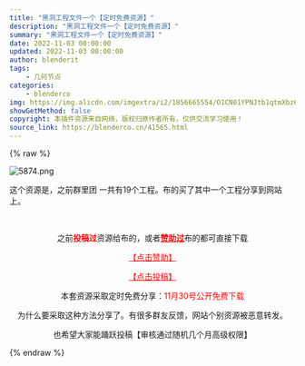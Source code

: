 ```yaml
---
title: "黑洞工程文件一个【定时免费资源】"
description: "黑洞工程文件一个【定时免费资源】"
summary: "黑洞工程文件一个【定时免费资源】"
date: 2022-11-03 00:00:00
updated: 2022-11-03 00:00:00
author: blenderit
tags: 
    - 几何节点
categories:
    - blenderco
img: https://img.alicdn.com/imgextra/i2/1856665554/O1CN01YPNJtb1qtmXbz68C3_!!1856665554.png
showGetMethod: false
copyright: 本插件资源来自网络，版权归原作者所有，仅供交流学习使用！
source_link: https://blenderco.cn/41565.html
---
```


{% raw %}
<p><img src="https://img.alicdn.com/imgextra/i2/1856665554/O1CN01YPNJtb1qtmXbz68C3_!!1856665554.png" alt="5874.png"></p><p>这个资源是，之前群里团 一共有19个工程。布的买了其中一个工程分享到网站上。</p><p> </p><p style="text-align: center;">之前<span style="color: #ff0000;"><strong>投稿过</strong></span>资源给布的，或者<span style="color: #ff0000;"><a style="color: #ff0000;" href="https://blenderco.cn/user?action=vip"><strong>赞助过</strong></a></span>布的都可直接下载</p><p style="text-align: center;"><span style="color: #ff0000;"><a style="color: #ff0000;" href="https://blenderco.cn/user?action=vip">【点击赞助】</a></span></p><p style="text-align: center;"><span style="color: #ff0000;"><a style="color: #ff0000;" href="https://blenderco.cn/tougao">【点击投稿】</a></span></p><p style="text-align: center;">本套资源采取定时免费分享：<span style="color: #ff0000;">11月30号公开免费下载</span></p><p style="text-align: center;">为什么要采取这种方法分享了。有很多群友反馈，网站个别资源被恶意转发。</p><p style="text-align: center;">也希望大家能踊跃投稿【审核通过随机几个月高级权限】</p>
<div style="display: none">blenderco</div>
{% endraw %}
